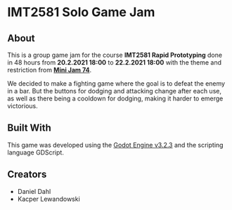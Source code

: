 # IMT2581 Solo Game Jam

## About

This is a group game jam for the course **IMT2581 Rapid Prototyping** done in 48 hours from **20.2.2021 18:00** to **22.2.2021 18:00** with the theme and restriction from [**Mini Jam 74**](https://itch.io/jam/mini-jam-74-chaos).

We decided to make a fighting game where the goal is to defeat the enemy in a bar. But the buttons for dodging and attacking change after each use, as well as there being a cooldown for dodging, making it harder to emerge victorious.

## Built With

This game was developed using the [Godot Engine v3.2.3](https://godotengine.org/) and the scripting language GDScript.

## Creators

* Daniel Dahl
* Kacper Lewandowski
